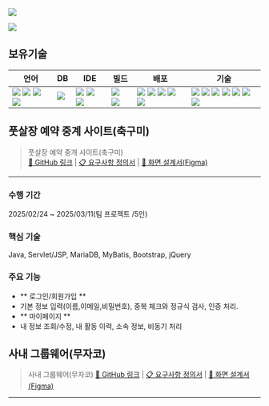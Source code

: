 <a href="https://hits.seeyoufarm.com"><img src="https://hits.seeyoufarm.com/api/count/incr/badge.svg?url=https%3A%2F%2Fgithub.com%2Fgdhjh82&count_bg=%2379C83D&title_bg=%23555555&icon=&icon_color=%23E7E7E7&title=hits&edge_flat=false"/></a>

<img src="https://capsule-render.vercel.app/api?type=wave&color=auto&height=300&section=header&text=안녕하세요%20황정현입니다.&fontSize=50" />

## 보유기술

| 언어 | DB | IDE | 빌드 | 배포 | 기술 |
| --- | --- | --- | --- | --- | --- |
|<img src="https://img.shields.io/badge/java-%23ED8B00.svg?style=flat-square&logo=openjdk&logoColor=white">&nbsp;<img src="https://img.shields.io/badge/html5-%23E34F26.svg?style=flat-square&logo=html5&logoColor=white">&nbsp;<img src="https://img.shields.io/badge/css3-%231572B6.svg?style=flat-square&logo=css3&logoColor=white">&nbsp;<img src="https://img.shields.io/badge/javascript-%23323330.svg?style=flat-square&logo=javascript&logoColor=%23F7DF1E">|<img src="https://img.shields.io/badge/MariaDB-003545?style=flat-square&logo=mariadb&logoColor=white">&nbsp;|<img src="https://img.shields.io/badge/IntelliJIDEA-000000.svg?style=flat-square&logo=intellij-idea&logoColor=white">&nbsp;<img src="https://img.shields.io/badge/Eclipse-FE7A16.svg?style=flat-square&logo=Eclipse&logoColor=white">&nbsp;<img src="https://img.shields.io/badge/Visual%20Studio%20Code-0078d7.svg?style=flat-square&logo=visual-studio-code&logoColor=white">|<img src="https://img.shields.io/badge/Apache%20Maven-C71A36?style=flat-square&logo=Apache%20Maven&logoColor=white">&nbsp;<img src="https://img.shields.io/badge/Gradle-02303A.svg?style=flat-square&logo=Gradle&logoColor=white">|<img src="https://img.shields.io/badge/apache%20tomcat-%23F8DC75.svg?style=flat-square&logo=apache-tomcat&logoColor=black">&nbsp;<img src="https://img.shields.io/badge/AWS-%23FF9900.svg?style=flat-square&logo=amazon-aws&logoColor=white">&nbsp;<img src="https://img.shields.io/badge/docker-%230db7ed.svg?style=flat-square&logo=docker&logoColor=white">&nbsp;<img src="https://img.shields.io/badge/jenkins-%232C5263.svg?style=flat-square&logo=jenkins&logoColor=white">&nbsp;<img src="https://img.shields.io/badge/github-%23121011.svg?style=flat-square&logo=github&logoColor=white">|<img src="https://img.shields.io/badge/spring-%236DB33F.svg?style=flat-square&logo=spring&logoColor=white">&nbsp;<img src="https://img.shields.io/badge/spring%20boot-%236DB33F.svg?style=flat-square&logo=springboot&logoColor=white">&nbsp;<img src="https://img.shields.io/badge/Mybatis-181717.svg?style=flat-square&logo=Mybatis&logoColor=white">&nbsp;<img src="https://img.shields.io/badge/jquery-%230769AD.svg?style=flat-square&logo=jquery&logoColor=white">&nbsp;<img src="https://img.shields.io/badge/bootstrap-%238511FA.svg?style=flat-square&logo=bootstrap&logoColor=white">&nbsp;<img src="https://img.shields.io/badge/JSP-3776AB.svg?style=flat-square&logo=JSP&logoColor=white">&nbsp;<img src="https://img.shields.io/badge/JSON-3776AB.svg?style=flat-square&logo=JSON&logoColor=white">|



## 풋살장 예약 중계 사이트(축구미)
> 풋살장 예약 중개 사이트(축구미)  
[🔗 GitHub 링크](https://github.com/choeunsung21/semi_project) | [📋 요구사항 정의서](https://docs.google.com/spreadsheets/d/1othyuyoCUbrIazbWy5xdtVGBpGsuPJ27ZUn6Iu_c77w/edit?gid=0#gid=0) | [🎨 화면 설계서(Figma)](https://www.figma.com/design/a1ySCXIbOrH1Mn4ikzwQo5/SoccerMe?node-id=2-2)

---

### 수행 기간
2025/02/24 ~ 2025/03/11(팀 프로젝트 /5인)

### 핵심 기술
Java, Servlet/JSP, MariaDB, MyBatis, Bootstrap, jQuery

### 주요 기능
- ** 로그인/회원가입 **
- 기본 정보 입력(이름,이메일,비밀번호), 중복 체크와 정규식 검사, 인증 처리. 
- ** 마이페이지 **
- 내 정보 조회/수정, 내 활동 이력, 소속 정보, 비동기 처리

## 사내 그룹웨어(무자코)
> 사내 그룹웨어(무자코)
[🔗 GitHub 링크](https://github.com/4559jacky/film_log) | [📋 요구사항 정의서](https://docs.google.com/spreadsheets/d/17v0SuwXxb4LZlLdd6mIFIvCngizhSfBdnps8SRC2HUA/edit?gid=34940701#gid=34940701) | [🎨 화면 설계서(Figma)](https://www.figma.com/design/Ap84GhfJk1KaxbGGkWdDhO/%EB%AC%B4%EC%9E%90%EC%BD%94-%ED%8C%8C%EC%9D%B4%EB%84%90%ED%94%84%EB%A1%9C%EC%A0%9D%ED%8A%B8--%EA%B7%B8%EB%A3%B9%EC%9B%A8%EC%96%B4)

---

